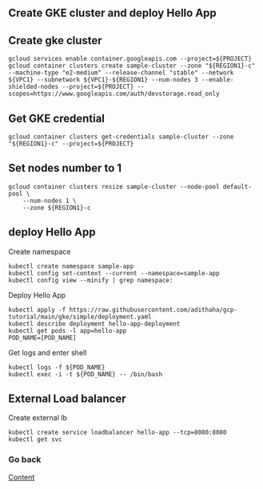 ## Create GKE cluster and deploy Hello App
## Create gke cluster
```
gcloud services enable container.googleapis.com --project=${PROJECT}
gcloud container clusters create sample-cluster --zone "${REGION1}-c" --machine-type "e2-medium" --release-channel "stable" --network ${VPC1} --subnetwork ${VPC1}-${REGION1} --num-nodes 3 --enable-shielded-nodes --project=${PROJECT} --scopes=https://www.googleapis.com/auth/devstorage.read_only 
```
## Get GKE credential
```
gcloud container clusters get-credentials sample-cluster --zone "${REGION1}-c" --project=${PROJECT}
```
## Set nodes number to 1
```
gcloud container clusters resize sample-cluster --node-pool default-pool \
    --num-nodes 1 \
    --zone ${REGION1}-c
```

## deploy Hello App
Create namespace
```
kubectl create namespace sample-app
kubectl config set-context --current --namespace=sample-app
kubectl config view --minify | grep namespace:
```
Deploy Hello App
```
kubectl apply -f https://raw.githubusercontent.com/adithaha/gcp-tutorial/main/gke/simple/deployment.yaml
kubectl describe deployment hello-app-deployment
kubectl get pods -l app=hello-app
POD_NAME=[POD_NAME]
```
Get logs and enter shell
```
kubectl logs -f ${POD_NAME}
kubectl exec -i -t ${POD_NAME} -- /bin/bash
```
## External Load balancer
Create external lb
```
kubectl create service loadbalancer hello-app --tcp=8080:8080
kubectl get svc
```

### Go back
[Content](https://github.com/adithaha/gcp-tutorial/blob/main/gke/readme.md)
